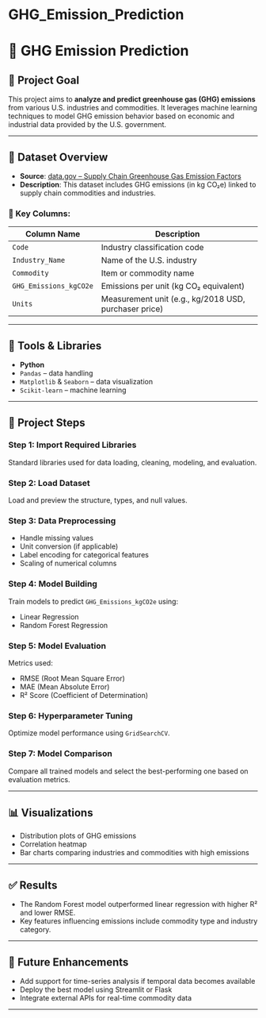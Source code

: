 # GHG_Emission_Prediction
# 🌿 GHG Emission Prediction

## 📌 Project Goal

This project aims to **analyze and predict greenhouse gas (GHG) emissions** from various U.S. industries and commodities. It leverages machine learning techniques to model GHG emission behavior based on economic and industrial data provided by the U.S. government.

---

## 📁 Dataset Overview

- **Source**: [data.gov – Supply Chain Greenhouse Gas Emission Factors](https://data.gov)
- **Description**: This dataset includes GHG emissions (in kg CO₂e) linked to supply chain commodities and industries.

### 🔑 Key Columns:
| Column Name             | Description                                                |
|------------------------|------------------------------------------------------------|
| `Code`                 | Industry classification code                                |
| `Industry_Name`        | Name of the U.S. industry                                   |
| `Commodity`            | Item or commodity name                                     |
| `GHG_Emissions_kgCO2e` | Emissions per unit (kg CO₂ equivalent)                     |
| `Units`                | Measurement unit (e.g., kg/2018 USD, purchaser price)      |

---

## 🧰 Tools & Libraries

- **Python**
- `Pandas` – data handling
- `Matplotlib` & `Seaborn` – data visualization
- `Scikit-learn` – machine learning

---

## 🧪 Project Steps

### Step 1: Import Required Libraries
Standard libraries used for data loading, cleaning, modeling, and evaluation.

### Step 2: Load Dataset
Load and preview the structure, types, and null values.

### Step 3: Data Preprocessing
- Handle missing values
- Unit conversion (if applicable)
- Label encoding for categorical features
- Scaling of numerical columns

### Step 4: Model Building
Train models to predict `GHG_Emissions_kgCO2e` using:
- Linear Regression
- Random Forest Regression

### Step 5: Model Evaluation
Metrics used:
- RMSE (Root Mean Square Error)
- MAE (Mean Absolute Error)
- R² Score (Coefficient of Determination)

### Step 6: Hyperparameter Tuning
Optimize model performance using `GridSearchCV`.

### Step 7: Model Comparison
Compare all trained models and select the best-performing one based on evaluation metrics.

---

## 📊 Visualizations

- Distribution plots of GHG emissions
- Correlation heatmap
- Bar charts comparing industries and commodities with high emissions

---

## ✅ Results

- The Random Forest model outperformed linear regression with higher R² and lower RMSE.
- Key features influencing emissions include commodity type and industry category.

---

## 🚀 Future Enhancements

- Add support for time-series analysis if temporal data becomes available
- Deploy the best model using Streamlit or Flask
- Integrate external APIs for real-time commodity data

---


